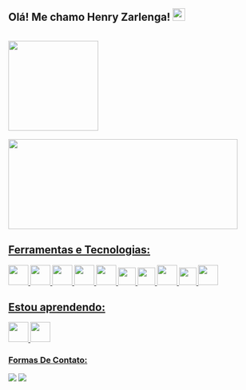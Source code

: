 ## Olá! Me chamo Henry Zarlenga! <img src="https://user-images.githubusercontent.com/77117729/150864725-2450b4d3-0ce2-44bc-a64e-fd565550e5bd.png" width="25">

 <br/>
 <div>
  <a href="https://github.com/realsethy">
  <img height="180em" src="https://github-readme-stats.vercel.app/apiusername=realsethy&show_icons=true&theme=tokyonight&include_all_commits=true&count_private=true"/>
   </br>
 </br>
  <img width="459em"height="180em" src="https://github-readme-stats.vercel.app/api/top-langs/?username=realsethy&layout=compact&langs_count=7&theme=tokyonight"/> 
</div>

## Ferramentas e Tecnologias:

<div style="inline_block">
    <img alt="" height="40" width="40" src="https://img.icons8.com/color/344/html-5--v1.png">
    <img alt="" height="40" width="40" src="https://img.icons8.com/color/344/css3.png">
    <img alt="" height="40" width="40" src="https://img.icons8.com/color/344/javascript--v1.png">
    <img alt="" height="40" width="40" src="https://img.icons8.com/plasticine/344/react.png">
    <img alt="" height="40" width="40" src="https://img.icons8.com/color/344/nodejs.png">
    <img alt="" height="35" width="35" src="https://img.icons8.com/color/344/java-coffee-cup-logo--v1.png">
    <img alt="" height="35" width="35" src="https://img.icons8.com/color/344/python--v1.png">
    <img alt="" height="40" width="40" src="https://img.icons8.com/color/344/mysql-logo.png">
    <img alt="" height="35" width="35" src="https://img.icons8.com/color/344/figma--v1.png">
    <img alt="" height="40" width="40" src="https://img.icons8.com/color/48/undefined/git.png">
    
</div>

 ## Estou aprendendo:
 <div style="inline_block">
   <img alt="" height="40" width="40" src="https://img.icons8.com/color/48/undefined/typescript.png">
   <img alt="" height="40" width="40" src="https://img.icons8.com/offices/30/null/php-logo.png">
  </br>
<div> 
 
  ### Formas De Contato:
 
   <a href="https://www.linkedin.com/in/henry-zarlenga-viana-2716b91a5/" target="_blank"><img src="https://img.shields.io/badge/-LinkedIn-%230077B5?style=for-the-badge&logo=linkedin&logoColor=white" target="_blank"></a> 
  <a href = "mailto:henryzarlenga12@gmail.com"><img src="https://img.shields.io/badge/-Gmail-%23333?style=for-the-badge&logo=gmail&logoColor=white" target="_blank"></a>
</div>


